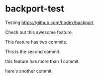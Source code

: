 # backport-test
Testing https://github.com/tibdex/backport

Check out this awesome feature.

This feature has two commits.

This is the second commit.

this feature has more than 1 commit.

here's another commit.
